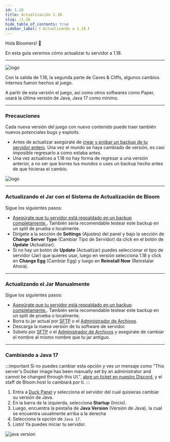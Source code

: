 ```yaml
---
id: 1.18
title: Actualización 1.18
slug: /1.18
hide_table_of_contents: true
sidebar_label: ❗ Actualizando a 1.18 ❗
---
```


Hola Bloomers! 👋

En esta guía veremos cómo actualizar tu servidor a 1.18.

---

![logo](/running_a_server/1.18/1.png)

Con la salida de 1.18, la segunda parte de Caves & Cliffs, algunos cambios internos fueron hechos al juego.

A partir de esta versión el juego, así como otros softwares como Paper, usará la última versión de Java, Java 17 como mínimo.

---

### Precauciones
Cada nueva versión del juego con nuevo contenido puede traer también nuevos potenciales bugs y exploits.
- Antes de actualizar asegúrate de [crear y probar un backup de tu servidor entero](../using_the_panel/backups.md).
Una vez el mundo se haya cambiado de versión, es casi imposible regresarlo a como estaba antes.
- Una vez actualices a 1.18 no hay forma de regresar a una versión anterior, a no ser que borres tus mundos o uses un
backup hecho antes de que hicieras el cambio.

![logo](/running_a_server/1.18/2.png)


---

### Actualizando el Jar con el Sistema de Actualización de Bloom
Sigue los siguientes pasos:
- [Asegúrate que tu servidor está respaldado en un backup completamente.](../using_the_panel/backups.md).
También sería recomendable testear este backup en un split de prueba o localmente.
- Dirígete a la sección de **Settings** (Ajustes) del panel y bajo la sección de **Change Server Type** (Cambiar Tipo
de Servidor) da click en el botón de **Update** (Actualizar).
- Si no hay un botón de **Update** (Actualizar) puedes seleccionar el tipo de servidor (Jar) que quieres usar, luego en
versión selecciona 1.18 y click en **Change Egg** (Cambiar Egg) y luego en **Reinstall Now** (Reinstalar Ahora). 

---


### Actualizando el Jar Manualmente
Sigue los siguientes pasos:
- [Asegúrate que tu servidor está respaldado en un backup completamente.](../using_the_panel/backups.md).
  También sería recomendable testear este backup en un split de prueba o localmente.
- Borra tu jar actual por [SFTP](../using_the_panel/sftp.md) o el [Administrador de Archivos](../using_the_panel/file-manager-controls.md).
- Descarga la nueva versión de tu software de servidor.
- Súbelo por [SFTP](../using_the_panel/sftp.md) o el [Administrador de Archivos](../using_the_panel/file-manager-controls.md)
y asegúrate de cambiar el nombre al mismo nombre que tu jar antiguo.

---

### Cambiando a Java 17

:::important
Si no puedes cambiar esta opción y ves un mensaje como "This server's Docker image has been manually set by an
administrator and cannot be changed through this UI.", [abre un ticket en nuestro Discord.](https://discord.com/invite/bloom)
y el staff de Bloom.host lo cambiará por ti.
:::

1. Entra a [Duck Panel](https://mc.bloom.host/) y selecciona el servidor del cual quisieras cambiar su versión de Java.
2. En la barra de la izquierda, selecciona **Startup** (Inicio).
3. Luego, encuentra la pestaña de **Java Version** (Versión de Java), la cual se encuentra usualmente arriba a la derecha 
4. Selecciona la opción de `Java 17`.
5. Listo! Ya puedes iniciar tu servidor.

![java version](/running_a_server/java_version/1.png)
